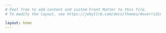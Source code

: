 ```yaml
---
# Feel free to add content and custom Front Matter to this file.
# To modify the layout, see https://jekyllrb.com/docs/themes/#overriding-theme-defaults

layout: home
---
```


 <!-- # kjfgnjkdnf yfjhvhjklihlkujyhfg -->
